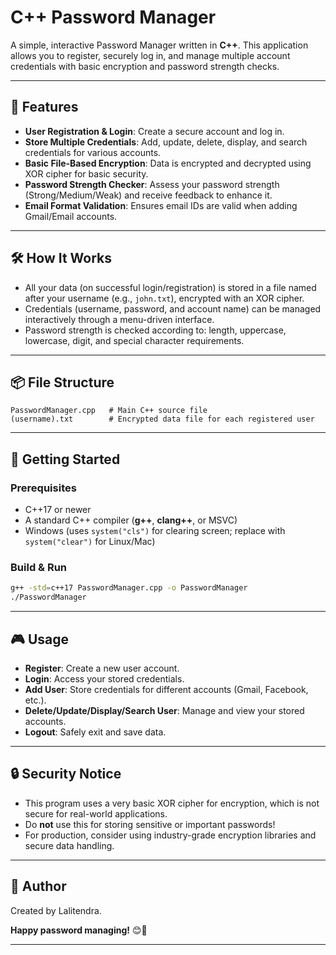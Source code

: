 # C++ Password Manager

A simple, interactive Password Manager written in **C++**. This application allows you to register, securely log in, and manage multiple account credentials with basic encryption and password strength checks. 

***

## 🚀 Features

- **User Registration & Login**: Create a secure account and log in.
- **Store Multiple Credentials**: Add, update, delete, display, and search credentials for various accounts.
- **Basic File-Based Encryption**: Data is encrypted and decrypted using XOR cipher for basic security.
- **Password Strength Checker**: Assess your password strength (Strong/Medium/Weak) and receive feedback to enhance it.
- **Email Format Validation**: Ensures email IDs are valid when adding Gmail/Email accounts.

***

## 🛠️ How It Works

- All your data (on successful login/registration) is stored in a file named after your username (e.g., `john.txt`), encrypted with an XOR cipher.
- Credentials (username, password, and account name) can be managed interactively through a menu-driven interface.
- Password strength is checked according to: length, uppercase, lowercase, digit, and special character requirements.

***

## 📦 File Structure

```
PasswordManager.cpp   # Main C++ source file
(username).txt        # Encrypted data file for each registered user
```

***

## 🏁 Getting Started

### Prerequisites

- C++17 or newer
- A standard C++ compiler (**g++**, **clang++**, or MSVC)
- Windows (uses `system("cls")` for clearing screen; replace with `system("clear")` for Linux/Mac)

### Build & Run

```sh
g++ -std=c++17 PasswordManager.cpp -o PasswordManager
./PasswordManager
```

***

## 🎮 Usage

- **Register**: Create a new user account.
- **Login**: Access your stored credentials.
- **Add User**: Store credentials for different accounts (Gmail, Facebook, etc.).
- **Delete/Update/Display/Search User**: Manage and view your stored accounts.
- **Logout**: Safely exit and save data.

***

## 🔒 Security Notice

- This program uses a very basic XOR cipher for encryption, which is not secure for real-world applications.
- Do **not** use this for storing sensitive or important passwords!
- For production, consider using industry-grade encryption libraries and secure data handling.

***

## 👤 Author

Created by Lalitendra.  

**Happy password managing!** 😊🔑

***
